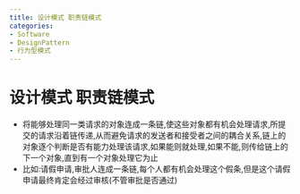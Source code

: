 ```yaml
---
title: 设计模式 职责链模式
categories:
- Software
- DesignPattern
- 行为型模式
---
```

# 设计模式 职责链模式

- 将能够处理同一类请求的对象连成一条链,使这些对象都有机会处理请求,所提交的请求沿着链传递,从而避免请求的发送者和接受者之间的耦合关系,链上的对象逐个判断是否有能力处理该请求,如果能则就处理,如果不能,则传给链上的下一个对象,直到有一个对象处理它为止
- 比如:请假申请,审批人连成一条链,每个人都有机会处理这个假条,但是这个请假申请最终肯定会经过审核(不管审批是否通过)